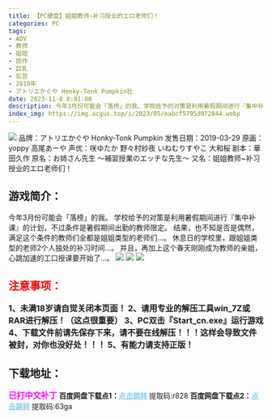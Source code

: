 ```yaml
---
title: 【PC硬盘】姐姐教师~补习授业的エロ老师们！
categories: PC
tags:
- ADV
- 教师
- 姐姐
- 拔作
- 巨乳
- 后宫
- 2019年
- アトリエかぐや Honky-Tonk Pumpkin社
date: 2023-11-8 8:01:00
description: 今年3月份可能会「落榜」的我。学校给予的对策是利用暑假期间进行『集中补课』的计划，不过条件是暑假期间出勤的教师限定。结果，也不知是否是偶然，满足这个条件的教师们全都是姐姐类型的老师们...。休息日的学校里，跟姐姐类型的老师2个人独处的补习时间...。并且，再加上这个春天刚刚成为教师的亲姐，心跳加速的工口授课要开始了...。
index_img: https://img.acgus.top/i/2023/05/eabcf5795d072844.webp
---
```

![](https://img.acgus.top/i/2023/05/eabcf5795d072844.webp)
品牌：アトリエかぐや Honky-Tonk Pumpkin
发售日期：2019-03-29
原画：yoppy 高尾あーや
声优：咲ゆたか 野々村紗夜 いねむりすやこ 大和桜
剧本：華田久作
原名：お姉さん先生 ～補習授業のエッチな先生～
又名：姐姐教师~补习授业的エロ老师们！

## 游戏简介：
今年3月份可能会「落榜」的我。
学校给予的对策是利用暑假期间进行『集中补课』的计划，不过条件是暑假期间出勤的教师限定。
结果，也不知是否是偶然，满足这个条件的教师们全都是姐姐类型的老师们...。
休息日的学校里，跟姐姐类型的老师2个人独处的补习时间...。
并且，再加上这个春天刚刚成为教师的亲姐，心跳加速的工口授课要开始了...。
![](https://img.acgus.top/i/2023/05/ce908b6d20072855.webp)
![](https://img.acgus.top/i/2023/05/6e128eecb7072851.webp)
![](https://img.acgus.top/i/2023/05/dc43e438b5072847.webp)





## <font color=#FF0000 >注意事项：</font>
<font size=3><b>1、未满18岁请自觉关闭本页面！
2、请用专业的解压工具win_7Z或RAR进行解压！（这点很重要）
3、PC双击『Start_cn.exe』运行游戏
4、下载文件前请先保存下来，请不要在线解压！！！这样会导致文件被封，对你也没好处！！！
5、有能力请支持正版！</b></font>

## 下载地址：
<font color=#FF00FF size=3><b>已打中文补丁</b></font>
<b>百度网盘下载点1：</b><a href="https://pan.baidu.com/s/1sBGgaQBTuHuUlBE_9V-LAw?pwd=r828" style="color: #87CEEB;"><b>点击跳转</b></a> 提取码:r828
<b>百度网盘下载点2：</b><a href="https://pan.baidu.com/s/1HzGGID-7kvcZ2iuQ1oDqYQ?pwd=63ga" style="color: #87CEEB;"><b>点击跳转</b></a> 提取码:63ga
